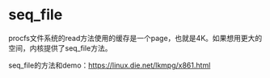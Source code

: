 # seq_file

procfs文件系统的read方法使用的缓存是一个page，也就是4K。如果想用更大的空间，内核提供了seq_file方法。

seq_file的方法和demo：https://linux.die.net/lkmpg/x861.html

